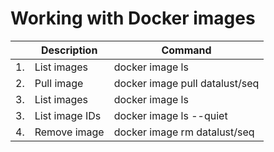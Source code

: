 # Working with Docker images

|     | Description    | Command                        |
| --- | -------------- | ------------------------------ |
| 1.  | List images    | docker image ls                |
| 2.  | Pull image     | docker image pull datalust/seq |
| 3.  | List images    | docker image ls                |
| 3.  | List image IDs | docker image ls --quiet        |
| 4.  | Remove image   | docker image rm datalust/seq   |
